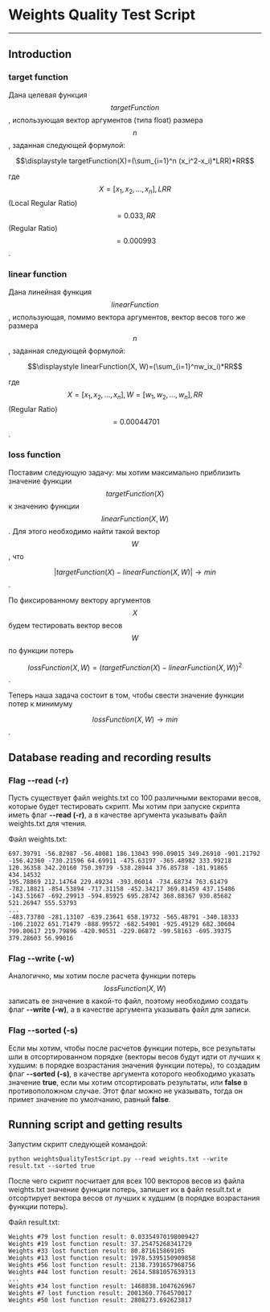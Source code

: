 # Weights Quality Test Script
---
## Introduction

### target function

Дана целевая функция $$targetFunction$$, использующая вектор аргументов (типа float) размера $$n$$, заданная следующей формулой:

$$\displaystyle targetFunction(X)=(\sum_{i=1}^n (x_i^2-x_i)*LRR)*RR$$

где $$X=[x_1,x_2,...,x_n], LRR$$ (Local Regular Ratio) $$=0.033, RR$$ (Regular Ratio) $$=0.000993$$.


### linear function
Дана линейная функция $$linearFunction$$, использующая, помимо вектора аргументов, вектор весов того же размера $$n$$, заданная следующей формулой:

$$\displaystyle linearFunction(X, W)=(\sum_{i=1}^nw_ix_i)*RR$$

где $$X=[x_1,x_2,...,x_n], W=[w_1,w_2,...,w_n], RR$$ (Regular Ratio) $$=0.00044701$$.

### loss function
Поставим следующую задачу: мы хотим максимально приблизить значение функции $$targetFunction(X)$$ к значению функции $$linearFunction(X,W)$$. Для этого необходимо найти такой вектор $$W$$, что

$$\displaystyle |targetFunction(X)-linearFunction(X,W)|\to min$$.

По фиксированному вектору аргументов $$X$$ будем тестировать вектор весов $$W$$ по функции потерь

$$\displaystyle lossFunction(X,W)=(targetFunction(X)-linearFunction(X,W))^2$$.

Теперь наша задача состоит в том, чтобы свести значение функции потер к минимуму

$$\displaystyle lossFunction(X,W)\to min$$.

## Database reading and recording results

### Flag --read (-r)
Пусть существует файл weights.txt со 100 различными векторами весов, которые будет тестировать скрипт. Мы хотим при запуске скрипта иметь флаг **--read (-r)**, а в качестве аргумента указывать файл weights.txt для чтения.

Файл weights.txt:
```
697.39791 -56.82987 -56.40081 186.13043 990.09015 349.26910 -901.21792 -156.42360 -730.21596 64.69911 -475.63197 -365.48982 333.99218 120.36358 342.20160 750.39739 -538.28944 376.85738 -181.91865 434.14532
195.78869 212.14764 229.49234 -393.06014 -734.68734 763.61479 -782.18821 -854.53894 -717.31158 -452.34217 369.81459 437.15486 -143.51667 -692.29913 -594.85925 695.28742 368.88367 930.85682 521.26947 555.53793
...
-483.73780 -281.13107 -639.23641 658.19732 -565.48791 -340.18333 -106.21022 651.71479 -888.99572 -682.54901 -925.49129 682.30604 799.80617 219.79896 -420.90531 -229.86872 -99.58163 -695.39375 379.28603 56.99016
```

### Flag --write (-w)
Аналогично, мы хотим после расчета функции потерь $$lossFunction(X,W)$$ записать ее значение в какой-то файл, поэтому необходимо создать флаг **--write (-w)**, а в качестве аргумента указывать файл для записи.

### Flag --sorted (-s)
Если мы хотим, чтобы после расчетов функции потерь, все результаты шли в отсортированном порядке (векторы весов будут идти от лучших к худшим: в порядке возрастания значения функции потерь), то создадим флаг **--sorted (-s)**, в качестве аргумента которого необходимо указать значение **true**, если мы хотим отсортировать результаты, или **false** в противоположном случае. Этот флаг можно не указывать, тогда он примет значение по умолчанию, равный **false**.

## Running script and getting results

Запустим скрипт следующей командой:
```
python weightsQualityTestScript.py --read weights.txt --write result.txt --sorted true
```
После чего скрипт посчитает для всех 100 векторов весов из файла weights.txt значение функции потерь, запишет их в файл result.txt и отсортирует вектора весов от лучших к худшим (в порядке возрастания функции потерь).

Файл result.txt:
```
Weights #79 lost function result: 0.03354970198009427
Weights #19 lost function result: 37.25475268341729
Weights #33 lost function result: 80.871615869105
Weights #13 lost function result: 1978.5395150909858
Weights #56 lost function result: 2138.7391657968756
Weights #44 lost function result: 2614.5881057639313
...
Weights #34 lost function result: 1468838.1047626967
Weights #7 lost function result: 2001360.7764570017
Weights #50 lost function result: 2808273.692623817
```
